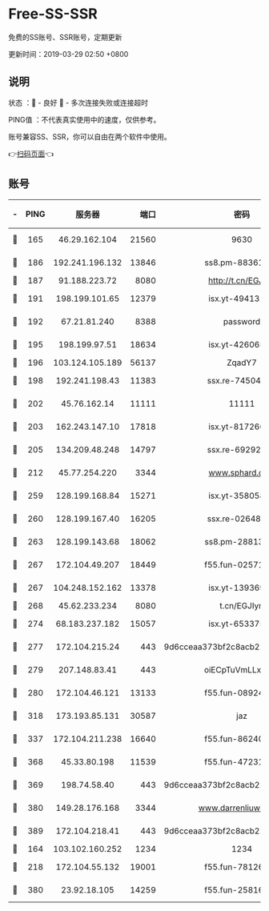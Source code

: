 # Free-SS-SSR

免费的SS账号、SSR账号，定期更新

更新时间：2019-03-29 02:50 +0800

## 说明

状态     ：🙂 - 良好 🙁 - 多次连接失败或连接超时

PING值   ：不代表真实使用中的速度，仅供参考。

账号兼容SS、SSR，你可以自由在两个软件中使用。

👉[扫码页面](https://liesauer.github.io/Free-SS-SSR/)👈

## 账号

|-|PING|服务器|端口|密码|加密方式|区域|
|:----:|:----:|:-----:|-----:|:----:|:----:|:----:|
|🙂|165|46.29.162.104|21560|9630|aes-128-ctr|RU|
|🙂|186|192.241.196.132|13846|ss8.pm-88361455|aes-256-cfb|US|
|🙂|187|91.188.223.72|8080|http://t.cn/EGJIyrl|rc4-md5|RU|
|🙂|191|198.199.101.65|12379|isx.yt-49413164|aes-256-cfb|US|
|🙂|192|67.21.81.240|8388|password|aes-256-cfb|US|
|🙂|195|198.199.97.51|18634|isx.yt-42606522|aes-256-cfb|US|
|🙂|196|103.124.105.189|56137|ZqadY7|chacha20|US|
|🙂|198|192.241.198.43|11383|ssx.re-74504347|aes-256-cfb|US|
|🙂|202|45.76.162.14|11111|11111|aes-256-cfb|SG|
|🙂|203|162.243.147.10|17818|isx.yt-81726610|aes-256-cfb|US|
|🙂|205|134.209.48.248|14797|ssx.re-69292287|aes-256-cfb|US|
|🙂|212|45.77.254.220|3344|www.sphard.com|aes-256-cfb|SG|
|🙂|259|128.199.168.84|15271|isx.yt-35805853|aes-256-cfb|SG|
|🙂|260|128.199.167.40|16205|ssx.re-02648132|aes-256-cfb|SG|
|🙂|263|128.199.143.68|18062|ss8.pm-28813046|aes-256-cfb|SG|
|🙂|267|172.104.49.207|18449|f55.fun-02571373|aes-256-cfb|SG|
|🙂|267|104.248.152.162|13378|isx.yt-13936918|aes-256-cfb|SG|
|🙂|268|45.62.233.234|8080|t.cn/EGJIyrl|rc4-md5|CA|
|🙂|274|68.183.237.182|15057|isx.yt-65337564|aes-256-cfb|SG|
|🙂|277|172.104.215.24|443|9d6cceaa373bf2c8acb22e60b6a58be6|aes-256-cfb|US|
|🙂|279|207.148.83.41|443|oiECpTuVmLLxk4Ts|aes-256-cfb|AU|
|🙂|280|172.104.46.121|13133|f55.fun-08924883|aes-256-cfb|SG|
|🙂|318|173.193.85.131|30587|jaz|aes-256-cfb|US|
|🙂|337|172.104.211.238|16640|f55.fun-86240791|aes-256-cfb|US|
|🙂|368|45.33.80.198|11539|f55.fun-47231627|aes-256-cfb|US|
|🙂|369|198.74.58.40|443|9d6cceaa373bf2c8acb22e60b6a58be6|aes-256-cfb|US|
|🙂|380|149.28.176.168|3344|www.darrenliuwei.com|aes-256-cfb|AU|
|🙂|389|172.104.218.41|443|9d6cceaa373bf2c8acb22e60b6a58be6|aes-256-cfb|US|
|🙂|164|103.102.160.252|1234|1234|rc4-md5|JP|
|🙂|218|172.104.55.132|19001|f55.fun-78126963|aes-256-cfb|SG|
|🙂|380|23.92.18.105|14259|f55.fun-25816002|aes-256-cfb|US|
